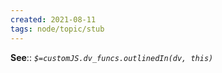 ```yaml
---
created: 2021-08-11
tags: node/topic/stub
---
```


**See**:: 
*`$=customJS.dv_funcs.outlinedIn(dv, this)`*
